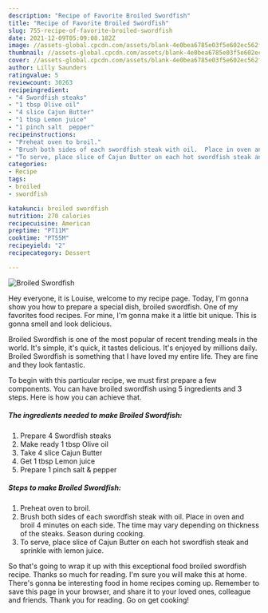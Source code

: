 ```yaml
---
description: "Recipe of Favorite Broiled Swordfish"
title: "Recipe of Favorite Broiled Swordfish"
slug: 755-recipe-of-favorite-broiled-swordfish
date: 2021-12-09T05:09:08.182Z
image: //assets-global.cpcdn.com/assets/blank-4e0bea6785e03f5e602ec562f230caae08da540cada707380b4fe1bbebba43da.png
thumbnail: //assets-global.cpcdn.com/assets/blank-4e0bea6785e03f5e602ec562f230caae08da540cada707380b4fe1bbebba43da.png
cover: //assets-global.cpcdn.com/assets/blank-4e0bea6785e03f5e602ec562f230caae08da540cada707380b4fe1bbebba43da.png
author: Lilly Saunders
ratingvalue: 5
reviewcount: 30263
recipeingredient:
- "4 Swordfish steaks"
- "1 tbsp Olive oil"
- "4 slice Cajun Butter"
- "1 tbsp Lemon juice"
- "1 pinch salt  pepper"
recipeinstructions:
- "Preheat oven to broil."
- "Brush both sides of each swordfish steak with oil.  Place in oven and broil 4 minutes on each side. The time may vary depending on thickness of the steaks. Season during cooking."
- "To serve, place slice of Cajun Butter on each hot swordfish steak and sprinkle with lemon juice."
categories:
- Recipe
tags:
- broiled
- swordfish

katakunci: broiled swordfish 
nutrition: 270 calories
recipecuisine: American
preptime: "PT11M"
cooktime: "PT55M"
recipeyield: "2"
recipecategory: Dessert

---
```



![Broiled Swordfish](//assets-global.cpcdn.com/assets/blank-4e0bea6785e03f5e602ec562f230caae08da540cada707380b4fe1bbebba43da.png)

Hey everyone, it is Louise, welcome to my recipe page. Today, I'm gonna show you how to prepare a special dish, broiled swordfish. One of my favorites food recipes. For mine, I'm gonna make it a little bit unique. This is gonna smell and look delicious.

Broiled Swordfish is one of the most popular of recent trending meals in the world. It's simple, it's quick, it tastes delicious. It's enjoyed by millions daily. Broiled Swordfish is something that I have loved my entire life. They are fine and they look fantastic.




To begin with this particular recipe, we must first prepare a few components. You can have broiled swordfish using 5 ingredients and 3 steps. Here is how you can achieve that.

<!--inarticleads1-->

##### The ingredients needed to make Broiled Swordfish:

1. Prepare 4 Swordfish steaks
1. Make ready 1 tbsp Olive oil
1. Take 4 slice Cajun Butter
1. Get 1 tbsp Lemon juice
1. Prepare 1 pinch salt &amp; pepper




<!--inarticleads2-->

##### Steps to make Broiled Swordfish:

1. Preheat oven to broil.
1. Brush both sides of each swordfish steak with oil.  Place in oven and broil 4 minutes on each side. The time may vary depending on thickness of the steaks. Season during cooking.
1. To serve, place slice of Cajun Butter on each hot swordfish steak and sprinkle with lemon juice.




So that's going to wrap it up with this exceptional food broiled swordfish recipe. Thanks so much for reading. I'm sure you will make this at home. There's gonna be interesting food in home recipes coming up. Remember to save this page in your browser, and share it to your loved ones, colleague and friends. Thank you for reading. Go on get cooking!
